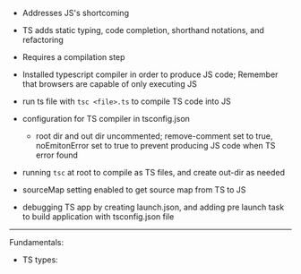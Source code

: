 

- Addresses JS's shortcoming
- TS adds static typing, code completion, shorthand notations, and refactoring

- Requires a compilation step

- Installed typescript compiler in order to produce JS code; Remember that browsers are capable of only executing JS
- run ts file with `tsc <file>.ts` to compile TS code into JS

- configuration for TS compiler in tsconfig.json
    - root dir and out dir uncommented; remove-comment set to true, noEmitonError set to true to prevent producing JS code when TS error found 

- running `tsc` at root to compile as TS files, and create out-dir as needed

- sourceMap setting enabled to get source map from TS to JS

- debugging TS app by creating launch.json, and adding pre launch task to build application with tsconfig.json file

---------------

Fundamentals:
- TS types: